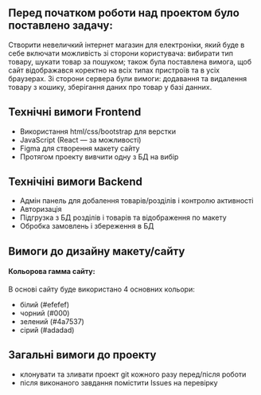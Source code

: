 ## Перед початком роботи над проектом було поставлено задачу:
Cтворити невеличкий інтернет магазин для електроніки, який буде в себе включати можливість зі сторони користувача:
вибирати тип товару, шукати товар за пошуком; також була поставлена вимога, щоб сайт відображався коректно на всіх типах пристроїв та в усіх браузерах.
Зі сторони сервера були вимоги: додавання та видалення товару з кошику, зберігання даних про товар у базі данних.

## Технічні вимоги Frontend
* Використання html/css/bootstrap для верстки
* JavaScript (React — за можливості)
* Figma для створення макету сайту
* Протягом проекту вивчити одну з БД на вибір

## Технічіні вимоги Backend
* Адмін панель для добалення товарів/розділів і контролю активності
* Авторизація
* Підгрузка з БД розділів і товарів та відображення по макету
* Обробка замовлень і збереження в БД

## Вимоги до дизайну макету/сайту
#### Кольорова гамма сайту:
В основі сайту буде використано 4 основних кольори:
* білий (#efefef)
* чорний (#000)
* зелений (#4a7537)
* сірий (#adadad)

## Загальні вимоги до проекту
* клонувати та зливати проект git кожного разу перед/після роботи
* після виконаного завдання помістити Issues на перевірку
